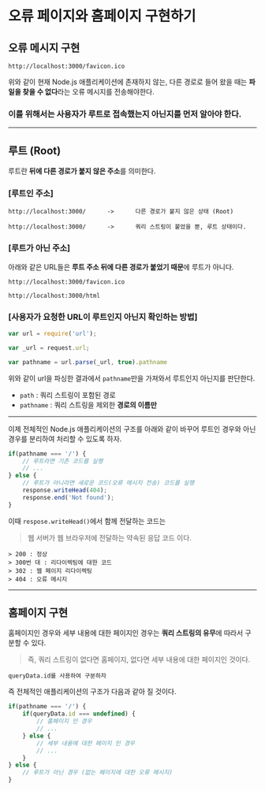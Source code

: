 # 오류 페이지와 홈페이지 구현하기

## **오류 메시지 구현**

```
http://localhost:3000/favicon.ico
```

위와 같이 현재 Node.js 애플리케이션에 존재하지 않는, 다른 경로로 들어 왔을 때는 **파일을 찾을 수 없다**라는 오류 메시지를 전송해야한다.

### **이를 위해서는 사용자가 루트로 접속했는지 아닌지를 먼저 알아야 한다.**

---

## 루트 (Root)

루트란 **뒤에 다른 경로가 붙지 않은 주소**를 의미한다.

### [루트인 주소]

```
http://localhost:3000/      ->      다른 경로가 붙지 않은 상태 (Root)
```

```
http://localhost:3000/      ->      쿼리 스트링이 붙었을 뿐, 루트 상태이다.
```

### [루트가 아닌 주소]

아래와 같은 URL들은 **루트 주소 뒤에 다른 경로가 붙었기 때문**에 루트가 아니다.

```
http://localhost:3000/favicon.ico
```
```
http://localhost:3000/html
```

### [사용자가 요청한 URL이 루트인지 아닌지 확인하는 방법]

```javascript
var url = require('url');

var _url = request.url;

var pathname = url.parse(_url, true).pathname
```

위와 같이 url을 파싱한 결과에서 `pathname`만을 가져와서 루트인지 아닌지를 판단한다.
- `path` : 쿼리 스트링이 포함된 경로
- `pathname` : 쿼리 스트링을 제외한 **경로의 이름만**

---

이제 전체적인 Node.js 애플리케이션의 구조를 아래와 같이 바꾸어 루트인 경우와 아닌 경우를 분리하여 처리할 수 있도록 하자.

```javascript
if(pathname === '/') {
    // 루트라면 기존 코드를 실행
    // ...
} else {
    // 루트가 아니라면 새로운 코드(오류 메시지 전송) 코드를 실행
    response.writeHead(404);
    response.end('Not found');
}
```

이때 `respose.writeHead()`에서 함께 전달하는 코드는
> 웹 서버가 웹 브라우저에 전달하는 약속된 응답 코드 이다.

    > 200 : 정상
    > 300번 대 : 리다이렉팅에 대한 코드
    > 302 : 웹 페이지 리다이렉팅
    > 404 : 오류 메시지

---

## **홈페이지 구현**

홈페이지인 경우와 세부 내용에 대한 페이지인 경우는 **쿼리 스트링의 유무**에 따라서 구분할 수 있다.
> 즉, 쿼리 스트링이 없다면 홈페이지, 없다면 세부 내용에 대한 페이지인 것이다.

    queryData.id를 사용하여 구분하자

즉 전체적인 애플리케이션의 구조가 다음과 같아 질 것이다.

```javascript
if(pathname === '/') {
    if(queryData.id === undefined) {
        // 홈페이지 인 경우
        // ...
    } else {
        // 세부 내용에 대한 페이지 인 경우
        // ...
    }
} else {
    // 루트가 아닌 경우 (없는 페이지에 대한 오류 메시지)
}
```